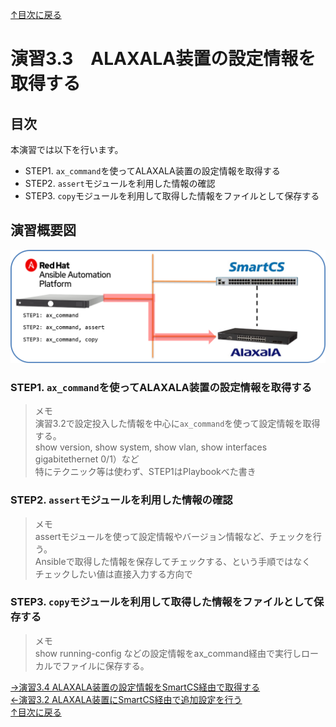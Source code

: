 [↑目次に戻る](/README.md)
<br>
# 演習3.3　ALAXALA装置の設定情報を取得する

## 目次
本演習では以下を行います。 
- STEP1. <code>ax_command</code>を使ってALAXALA装置の設定情報を取得する
- STEP2. <code>assert</code>モジュールを利用した情報の確認
- STEP3. <code>copy</code>モジュールを利用して取得した情報をファイルとして保存する


## 演習概要図
![practice_environment_3-3.png](./contents/image/practice_environment_3-3.png)


### STEP1. <code>ax_command</code>を使ってALAXALA装置の設定情報を取得する

> メモ  
> 演習3.2で設定投入した情報を中心に<code>ax_command</code>を使って設定情報を取得する。  
> show version, show system, show vlan, show interfaces gigabitethernet 0/1）など  
> 特にテクニック等は使わず、STEP1はPlaybookべた書き  

### STEP2. <code>assert</code>モジュールを利用した情報の確認

> メモ  
> assertモジュールを使って設定情報やバージョン情報など、チェックを行う。  
> Ansibleで取得した情報を保存してチェックする、という手順ではなく  
> チェックしたい値は直接入力する方向で

### STEP3. <code>copy</code>モジュールを利用して取得した情報をファイルとして保存する

> メモ  
> show running-config などの設定情報をax_command経由で実行しローカルでファイルに保存する。




[→演習3.4 ALAXALA装置の設定情報をSmartCS経由で取得する](/3.4-setting_of_alaxala_device_via_smartcs.md)  
[←演習3.2 ALAXALA装置にSmartCS経由で追加設定を行う](/3.2-additional_setup_the_alaxala_device_via_smartcs.md)    
[↑目次に戻る](/README.md)
